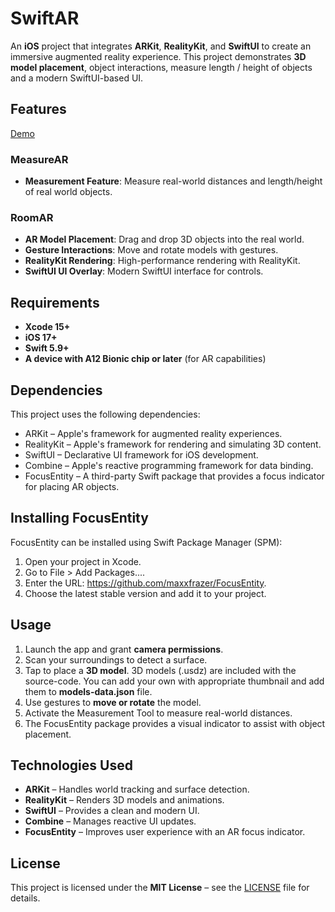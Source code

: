 # SwiftAR

An **iOS** project that integrates **ARKit**, **RealityKit**, and **SwiftUI** to create an immersive augmented reality experience. This project demonstrates **3D model placement**, object interactions, measure length / height of objects and a modern SwiftUI-based UI.

## Features
[Demo](https://github.com/user-attachments/assets/f5d13846-d22e-4c8a-87b0-52aa2390edde)

### MeasureAR
- **Measurement Feature**: Measure real-world distances and length/height of real world objects.

### RoomAR
- **AR Model Placement**: Drag and drop 3D objects into the real world.
- **Gesture Interactions**: Move and rotate models with gestures.
- **RealityKit Rendering**: High-performance rendering with RealityKit.
- **SwiftUI UI Overlay**: Modern SwiftUI interface for controls.

## Requirements

- **Xcode 15+**
- **iOS 17+**
- **Swift 5.9+**
- **A device with A12 Bionic chip or later** (for AR capabilities)

## Dependencies

This project uses the following dependencies:

- ARKit – Apple's framework for augmented reality experiences.
- RealityKit – Apple's framework for rendering and simulating 3D content.
- SwiftUI – Declarative UI framework for iOS development.
- Combine – Apple's reactive programming framework for data binding.
- FocusEntity – A third-party Swift package that provides a focus indicator for placing AR objects.

## Installing FocusEntity

FocusEntity can be installed using Swift Package Manager (SPM):

1. Open your project in Xcode.
2. Go to File > Add Packages....
3. Enter the URL: https://github.com/maxxfrazer/FocusEntity.
4. Choose the latest stable version and add it to your project.

## Usage

1. Launch the app and grant **camera permissions**.
2. Scan your surroundings to detect a surface.
3. Tap to place a **3D model**. 3D models (.usdz) are included with the source-code. You can add your own with appropriate thumbnail and add them to **models-data.json** file.
4. Use gestures to **move or rotate** the model.
5. Activate the Measurement Tool to measure real-world distances.
6. The FocusEntity package provides a visual indicator to assist with object placement.

## Technologies Used

- **ARKit** – Handles world tracking and surface detection.
- **RealityKit** – Renders 3D models and animations.
- **SwiftUI** – Provides a clean and modern UI.
- **Combine** – Manages reactive UI updates.
- **FocusEntity** – Improves user experience with an AR focus indicator.

## License

This project is licensed under the **MIT License** – see the [LICENSE](LICENSE) file for details.
